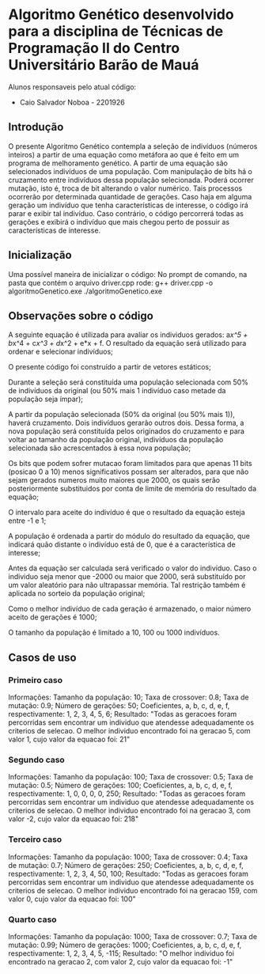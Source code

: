 # Algoritmo Genético desenvolvido para a disciplina de Técnicas de Programação II do Centro Universitário Barão de Mauá

Alunos responsaveis pelo atual código:
- Caio Salvador Noboa - 2201926

## Introdução
O presente Algoritmo Genético contempla a seleção de indivíduos (números inteiros) a partir de uma equação como metáfora ao que é feito em um programa de melhoramento genético.
A partir de uma equação são selecionados indivíduos de uma população. Com manipulação de bits há o cruzamento entre indivíduos dessa população selecionada. Poderá ocorrer mutação, isto é, troca de bit alterando o valor numérico. Tais processos ocorrerão por determinada quantidade de gerações.
Caso haja em alguma geração um indivíduo que tenha características de interesse, o código irá parar e exibir tal indivíduo. Caso contrário, o código percorrerá todas as gerações e exibirá o indivíduo que mais chegou perto de possuir as características de interesse.

## Inicialização
Uma possível maneira de inicializar o código:
No prompt de comando, na pasta que contém o arquivo driver.cpp rode:
    g++ driver.cpp -o algoritmoGenetico.exe
    ./algoritmoGenetico.exe

## Observações sobre o código
A seguinte equação é utilizada para avaliar os individuos gerados: a*x^5 + b*x^4 + c*x^3 + d*x^2 + e*x + f. O resultado da equação será utilizado para ordenar e selecionar indivíduos;

O presente código foi construído a partir de vetores estáticos;

Durante a seleção será constituída uma população selecionada com 50% de indivíduos da original (ou 50% mais 1 indivíduo caso metade da população seja ímpar);

A partir da população selecionada (50% da original (ou 50% mais 1)), haverá cruzamento. Dois indivíduos gerarão outros dois. Dessa forma, a nova população será constituída pelos originados do cruzamento e para voltar ao tamanho da população original, indivíduos da população selecionada são acrescentados à essa nova população;

Os bits que podem sofrer mutacao foram limitados para que apenas 11 bits (posicao 0 a 10) menos significativos possam ser alterados, para que não sejam gerados numeros muito maiores que 2000, os quais serão posteriormente substituidos por conta de limite de memória do resultado da equação;

O intervalo para aceite do indivíduo é que o resultado da equação esteja entre -1 e 1;

A população é ordenada a partir do módulo do resultado da equação, que indicará quão distante o indivíduo está de 0, que é a característica de interesse;

Antes da equação ser calculada será verificado o valor do indivíduo. Caso o individuo seja menor que -2000 ou maior que 2000, será substituído por um valor aleatório para não ultrapassar memória. Tal restrição também é aplicada no sorteio da população original;

Como o melhor indivíduo de cada geração é armazenado, o maior número aceito de gerações é 1000;

O tamanho da população é limitado a 10, 100 ou 1000 indivíduos.

## Casos de uso
### Primeiro caso
Informações:
Tamanho da população: 10;
Taxa de crossover: 0.8;
Taxa de mutação: 0.9;
Número de gerações: 50;
Coeficientes, a, b, c, d, e, f, respectivamente: 1, 2, 3, 4, 5, 6;
Resultado:
"Todas as geracoes foram percorridas sem encontrar um individuo que atendesse adequadamente os criterios de selecao.
O melhor individuo encontrado foi na geracao 5, com valor 1, cujo valor da equacao foi: 21"

### Segundo caso
Informações:
Tamanho da população: 100;
Taxa de crossover: 0.5;
Taxa de mutação: 0.5;
Número de gerações: 100;
Coeficientes, a, b, c, d, e, f, respectivamente: 1, 0, 0, 0, 0, 250;
Resultado:
"Todas as geracoes foram percorridas sem encontrar um individuo que atendesse adequadamente os criterios de selecao.
O melhor individuo encontrado foi na geracao 3, com valor -2, cujo valor da equacao foi: 218"

### Terceiro caso
Informações:
Tamanho da população: 1000;
Taxa de crossover: 0.4;
Taxa de mutação: 0.7;
Número de gerações: 250;
Coeficientes, a, b, c, d, e, f, respectivamente: 1, 2, 3, 4, 50, 100;
Resultado:
"Todas as geracoes foram percorridas sem encontrar um individuo que atendesse adequadamente os criterios de selecao.
O melhor individuo encontrado foi na geracao 159, com valor 0, cujo valor da equacao foi: 100"

### Quarto caso
Informações:
Tamanho da população: 1000;
Taxa de crossover: 0.7;
Taxa de mutação: 0.99;
Número de gerações: 1000;
Coeficientes, a, b, c, d, e, f, respectivamente: 1, 2, 3, 4, 5, -115;
Resultado:
"O melhor individuo foi encontrado na geracao 2, com valor 2, cujo valor da equacao foi: -1"
